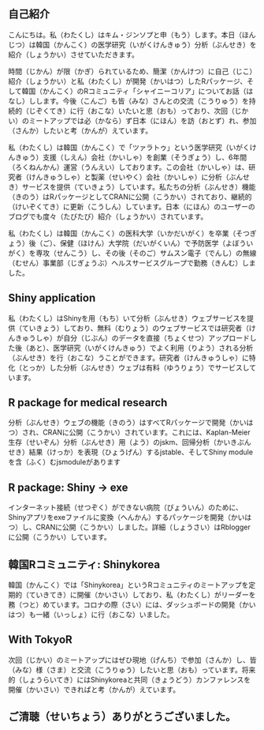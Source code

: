 
## 自己紹介

こんにちは。私（わたくし）はキム・ジンソプと申（もう）します。本日（ほんじつ）は韓国（かんこく）の医学研究（いがくけんきゅう）分析（ぶんせき）を紹介（しょうかい）させていただきます。

時間（じかん）が限（かぎ）られているため、簡潔（かんけつ）に自己（じこ）紹介（しょうかい）と私（わたくし）が開発（かいはつ）したRパッケージ、そして韓国（かんこく）のRコミュニティ「シャイニーコリア」についてお話（はなし）しします。今後（こんご）も皆（みな）さんとの交流（こうりゅう）を持続的（じぞくてき）に行（おこな）いたいと思（おも）っており、次回（じかい）のミートアップでは必（かなら）ず日本（にほん）を訪（おとず）れ、参加（さんか）したいと考（かんが）えています。

私（わたくし）は韓国（かんこく）で「ツァラトゥ」という医学研究（いがくけんきゅう）支援（しえん）会社（かいしゃ）を創業（そうぎょう）し、6年間（ろくねんかん）運営（うんえい）しております。この会社（かいしゃ）は、研究者（けんきゅうしゃ）と製薬（せいやく）会社（かいしゃ）に分析（ぶんせき）サービスを提供（ていきょう）しています。私たちの分析（ぶんせき）機能（きのう）はRパッケージとしてCRANに公開（こうかい）されており、継続的（けいぞくてき）に更新（こうしん）しています。日本（にほん）のユーザーのブログでも度々（たびたび）紹介（しょうかい）されています。

私（わたくし）は韓国（かんこく）の医科大学（いかだいがく）を卒業（そつぎょう）後（ご）、保健（ほけん）大学院（だいがくいん）で予防医学（よぼういがく）を専攻（せんこう）し、その後（そのご）サムスン電子（でんし）の無線（むせん）事業部（じぎょうぶ）ヘルスサービスグループで勤務（きんむ）しました。


## Shiny application

私（わたくし）はShinyを用（もち）いて分析（ぶんせき）ウェブサービスを提供（ていきょう）しており、無料（むりょう）のウェブサービスでは研究者（けんきゅうしゃ）が自分（じぶん）のデータを直接（ちょくせつ）アップロードした後（あと）、医学研究（いがくけんきゅう）でよく利用（りよう）される分析（ぶんせき）を行（おこな）うことができます。研究者（けんきゅうしゃ）に特化（とっか）した分析（ぶんせき）ウェブは有料（ゆうりょう）でサービスしています。


## R package for medical research

分析（ぶんせき）ウェブの機能（きのう）はすべてRパッケージで開発（かいはつ）され、CRANに公開（こうかい）されています。これには、Kaplan-Meier生存（せいぞん）分析（ぶんせき）用（よう）のjskm、回帰分析（かいきぶんせき）結果（けっか）を表現（ひょうげん）するjstable、そしてShiny moduleを含（ふく）むjsmoduleがあります


## R package: Shiny -> exe

インターネット接続（せつぞく）ができない病院（びょういん）のために、Shinyアプリをexeファイルに変換（へんかん）するパッケージを開発（かいはつ）し、CRANに公開（こうかい）しました。詳細（しょうさい）はRbloggerに公開（こうかい）しています。


## 韓国Rコミュニティ: Shinykorea

韓国（かんこく）では「Shinykorea」というRコミュニティのミートアップを定期的（ていきてき）に開催（かいさい）しており、私（わたくし）がリーダーを務（つと）めています。コロナの際（さい）には、ダッシュボードの開発（かいはつ）も一緒（いっしょ）に行（おこな）いました。


## With TokyoR

次回（じかい）のミートアップにはぜひ現地（げんち）で参加（さんか）し、皆（みな）様（さま）と交流（こうりゅう）したいと思（おも）っています。将来的（しょうらいてき）にはShinykoreaと共同（きょうどう）カンファレンスを開催（かいさい）できればと考（かんが）えています。


## ご清聴（せいちょう）ありがとうございました。